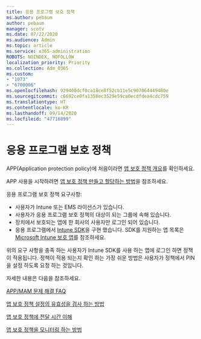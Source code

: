 ```yaml
---
title: 응용 프로그램 보호 정책
ms.author: pebaum
author: pebaum
manager: scotv
ms.date: 07/22/2020
ms.audience: Admin
ms.topic: article
ms.service: o365-administration
ROBOTS: NOINDEX, NOFOLLOW
localization_priority: Priority
ms.collection: Adm_O365
ms.custom:
- "1073"
- "6700006"
ms.openlocfilehash: 929400dcf0ca18ce8f52cb11e5c907064449480e
ms.sourcegitcommit: c6692ce0fa1358ec3529e59ca0ecdfdea4cdc759
ms.translationtype: HT
ms.contentlocale: ko-KR
ms.lasthandoff: 09/14/2020
ms.locfileid: "47716899"
---
```

# <a name="application-protection-policy"></a>응용 프로그램 보호 정책

APP(Application protection policy)에 처음이라면 [앱 보호 정책 개요](https://docs.microsoft.com/intune/apps/app-protection-policy)를 확인하세요.

APP 사용을 시작하려면 [앱 보호 정책 만들고 할당하는 방법](https://docs.microsoft.com/intune/app-protection-policies)을 참조하세요.

응용 프로그램 보호 정책 요구사항:

- 사용자가 Intune 또는 EMS 라이선스가 있습니다.
- 사용자가 응용 프로그램 보호 정책의 대상이 되는 그룹에 속해 있습니다.
- 장치에서 보호되는 앱에 한 회사의 사용자만 로그인 되어 있습니다.
- 응용 프로그램에서 [Intune SDK](https://docs.microsoft.com/intune/app-sdk-get-started)을 구현 했습니다. SDK를 지원하는 앱 목록은 [Microsoft Intune 보호 앱](https://docs.microsoft.com/intune/apps-supported-intune-apps)를 참조하세요.

위의 요구 사항을 충족 하는 사용자가 Intune SDK를 사용 하는 앱에 로그인 하면 정책이 적용됩니다. 정책이 적용 되는지 확인 하는 가장 쉬운 방법은 사용자가 정책에서 PIN을 설정 하도록 요청 하는 것입니다. 

자세한 내용은 다음을 참조하세요.

[APP/MAM 문제 해결 FAQ](https://docs.microsoft.com/intune/apps/troubleshoot-mam)  

[앱 보호 정책 설정의 유효성을 검사 하는 방법](https://docs.microsoft.com/intune/app-protection-policies-validate)

[앱 보호 정책에 전달 시간 이해](https://docs.microsoft.com/intune/app-protection-policy-delivery)  

[앱 보호 정책을 모니터링 하는 방법](https://docs.microsoft.com/intune/app-protection-policies-monitor)